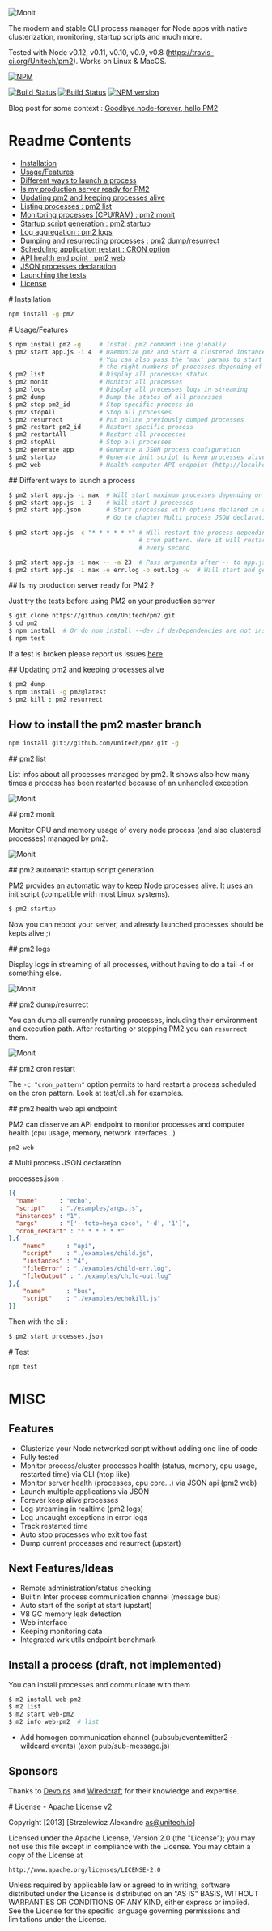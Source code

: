 ![Monit](https://github.com/unitech/pm2/raw/master/pres/pm22.png)

The modern and stable CLI process manager for Node apps with native clusterization, monitoring, startup scripts and much more.

Tested with Node v0.12, v0.11, v0.10, v0.9, v0.8 (https://travis-ci.org/Unitech/pm2).
Works on Linux & MacOS.

[![NPM](https://nodei.co/npm/pm2.png)](https://nodei.co/npm/pm2/)

[![Build Status](https://travis-ci.org/Unitech/pm2.png)](https://travis-ci.org/Unitech/pm2)
[![Build Status](https://david-dm.org/Unitech/pm2.png)](https://david-dm.org/Unitech/pm2)
[![NPM version](https://badge.fury.io/js/pm2.png)](http://badge.fury.io/js/pm2)

Blog post for some context : [Goodbye node-forever, hello PM2](http://devo.ps/blog/2013/06/26/goodbye-node-forever-hello-pm2.html)

# Readme Contents

- [Installation](#a1)
- [Usage/Features](#a2)
- [Different ways to launch a process](#a3)
- [Is my production server ready for PM2](#a4)
- [Updating pm2 and keeping processes alive](#a5)
- [Listing processes : pm2 list](#a6)
- [Monitoring processes (CPU/RAM) : pm2 monit](#a7)
- [Startup script generation : pm2 startup](#a8)
- [Log aggregation : pm2 logs](#a9)
- [Dumping and resurrecting processes : pm2 dump/resurrect](#a10)
- [Scheduling application restart : CRON option](#a11)
- [API health end point : pm2 web](#a12)
- [JSON processes declaration](#a13)
- [Launching the tests](#a14)
- [License](#a15)

<a name="a1"/>
# Installation

```bash
npm install -g pm2
```

<a name="a2"/>
# Usage/Features

```bash
$ npm install pm2 -g     # Install pm2 command line globally
$ pm2 start app.js -i 4  # Daemonize pm2 and Start 4 clustered instances of app.js
                         # You can also pass the 'max' params to start 
                         # the right numbers of processes depending of CPUs
$ pm2 list               # Display all processes status
$ pm2 monit              # Monitor all processes
$ pm2 logs               # Display all processes logs in streaming
$ pm2 dump               # Dump the states of all processes
$ pm2 stop pm2_id        # Stop specific process id
$ pm2 stopAll            # Stop all processes
$ pm2 resurrect          # Put online previously dumped processes
$ pm2 restart pm2_id     # Restart specific process
$ pm2 restartAll         # Restart all proccesses
$ pm2 stopAll            # Stop all processes
$ pm2 generate app       # Generate a JSON process configuration
$ pm2 startup            # Generate init script to keep processes alive
$ pm2 web                # Health computer API endpoint (http://localhost:9615)
```

<a name="a3"/>
## Different ways to launch a process

```bash
$ pm2 start app.js -i max  # Will start maximum processes depending on CPU availables
$ pm2 start app.js -i 3    # Will start 3 processes
$ pm2 start app.json       # Start processes with options declared in app.json
                           # Go to chapter Multi process JSON declaration for more
                           
$ pm2 start app.js -c "* * * * * *" # Will restart the process depending on the
                                    # cron pattern. Here it will restart the process
                                    # every second

$ pm2 start app.js -i max -- -a 23  # Pass arguments after -- to app.js
$ pm2 start app.js -i max -e err.log -o out.log -w  # Will start and generate a configuration file
```

<a name="a4"/>
## Is my production server ready for PM2 ?

Just try the tests before using PM2 on your production server

```bash
$ git clone https://github.com/Unitech/pm2.git
$ cd pm2
$ npm install  # Or do npm install --dev if devDependencies are not installed
$ npm test
```

If a test is broken please report us issues [here](https://github.com/Unitech/pm2/issues?state=open)

<a name="a5"/>
## Updating pm2 and keeping processes alive

```bash
$ pm2 dump
$ npm install -g pm2@latest
$ pm2 kill ; pm2 resurrect
```

## How to install the pm2 master branch

```bash
npm install git://github.com/Unitech/pm2.git -g
```

<a name="a6"/>
## pm2 list

List infos about all processes managed by pm2. It shows also how many times a process has been restarted because of an unhandled exception.

![Monit](https://github.com/unitech/pm2/raw/master/pres/pm2-list.png)

<a name="a7"/>
## pm2 monit

Monitor CPU and memory usage of every node process (and also clustered processes) managed by pm2.

![Monit](https://github.com/unitech/pm2/raw/master/pres/pm2-monit.png)

<a name="a8"/>
## pm2 automatic startup script generation

PM2 provides an automatic way to keep Node processes alive. It uses an init script (compatible with most Linux systems).

```bash
$ pm2 startup
```

Now you can reboot your server, and already launched processes should be kepts alive ;)

<a name="a9"/>
## pm2 logs

Display logs in streaming of all processes, without having to do a tail -f or something else.

![Monit](https://github.com/unitech/pm2/raw/master/pres/pm2-logs.png)

<a name="a10"/>
## pm2 dump/resurrect

You can dump all currently running processes, including their environment and execution path.
After restarting or stopping PM2 you can `resurrect` them. 

![Monit](https://github.com/unitech/pm2/raw/master/pres/pm2-resurect.png)

<a name="a11"/>
## pm2 cron restart

The `-c "cron_pattern"` option permits to hard restart a process scheduled on the cron pattern.
Look at test/cli.sh for examples.

<a name="a12"/>
## pm2 health web api endpoint

PM2 can disserve an API endpoint to monitor processes and computer health (cpu usage, memory, network interfaces...)

```
pm2 web
```

<a name="a13"/>
# Multi process JSON declaration

processes.json : 

```json
[{
  "name"      : "echo",
  "script"    : "./examples/args.js",
  "instances" : "1",
  "args"      : "['--toto=heya coco', '-d', '1']",
  "cron_restart" : "* * * * * *"
},{
    "name"      : "api",
    "script"    : "./examples/child.js",
    "instances" : "4",
    "fileError" : "./examples/child-err.log",
    "fileOutput" : "./examples/child-out.log"
},{
    "name"      : "bus",
    "script"    : "./examples/echokill.js"
}]
```

Then with the cli :
```bash
$ pm2 start processes.json
```

<a name="a14"/>
# Test

```bash
npm test
```

# MISC

## Features

- Clusterize your Node networked script without adding one line of code
- Fully tested
- Monitor process/cluster processes health (status, memory, cpu usage, restarted time) via CLI (htop like)
- Monitor server health (processes, cpu core...) via JSON api (pm2 web)
- Launch multiple applications via JSON
- Forever keep alive processes
- Log streaming in realtime (pm2 logs)
- Log uncaught exceptions in error logs
- Track restarted time
- Auto stop processes who exit too fast
- Dump current processes and resurrect (upstart)


## Next Features/Ideas

- Remote administration/status checking
- Builtin Inter process communication channel (message bus)
- Auto start of the script at start (upstart)
- V8 GC memory leak detection
- Web interface
- Keeping monitoring data
- Integrated wrk utils endpoint benchmark

## Install a process (draft, not implemented)

You can install processes and communicate with them
```bash
$ m2 install web-pm2
$ m2 list
$ m2 start web-pm2
$ m2 info web-pm2  # list 
```

- Add homogen communication channel (pubsub/eventemitter2 - wildcard events) (axon pub/sub-message.js)

## Sponsors

Thanks to [Devo.ps](http://devo.ps/) and [Wiredcraft](http://wiredcraft.com/) for their knowledge and expertise.


<a name="a15"/>
# License - Apache License v2

Copyright [2013] [Strzelewicz Alexandre <as@unitech.io>]
  
Licensed under the Apache License, Version 2.0 (the "License");
you may not use this file except in compliance with the License.
You may obtain a copy of the License at
           
    http://www.apache.org/licenses/LICENSE-2.0
                  
Unless required by applicable law or agreed to in writing, software
distributed under the License is distributed on an "AS IS" BASIS,
WITHOUT WARRANTIES OR CONDITIONS OF ANY KIND, either express or implied.
See the License for the specific language governing permissions and
limitations under the License.


